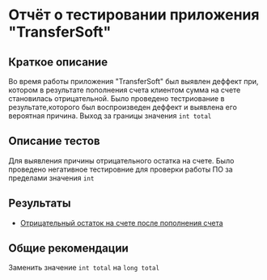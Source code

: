 # Отчёт о тестировании приложения "TransferSoft"

## Краткое описание

Во время работы приложения "TransferSoft" был выявлен деффект при, котором в результате пополнения счета клиентом сумма на счете становилась отрицательной.
Было проведено тестриование в результате,которого был воспроизведен деффект и выявлена его вероятная причина. Выход за границы значения `int total`

## Описание тестов

Для выявления причины отрицательного остатка на счете. Было проведено негативное тестировние для проверки работы ПО за пределами значения `int`
## Результаты

 * [Отрицательный остаток на счете после пополнения счета](https://github.com/skirios/homework_jawa2.1/issues/1)

## Общие рекомендации

Заменить значение `int total` на `long total`

